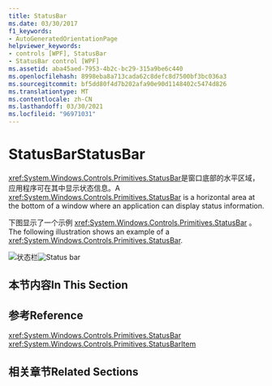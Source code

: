 ```yaml
---
title: StatusBar
ms.date: 03/30/2017
f1_keywords:
- AutoGeneratedOrientationPage
helpviewer_keywords:
- controls [WPF], StatusBar
- StatusBar control [WPF]
ms.assetid: aba45aed-7953-4b2c-bc29-315a9be6c440
ms.openlocfilehash: 8998eba8a713cada62c8defc8d7500bf3bc036a3
ms.sourcegitcommit: bf5dd80f4d7b202afa90e90d1148402c5474d826
ms.translationtype: MT
ms.contentlocale: zh-CN
ms.lasthandoff: 03/30/2021
ms.locfileid: "96971031"
---
```

# <a name="statusbar"></a><span data-ttu-id="bc560-102">StatusBar</span><span class="sxs-lookup"><span data-stu-id="bc560-102">StatusBar</span></span>
<span data-ttu-id="bc560-103"><xref:System.Windows.Controls.Primitives.StatusBar>是窗口底部的水平区域，应用程序可在其中显示状态信息。</span><span class="sxs-lookup"><span data-stu-id="bc560-103">A <xref:System.Windows.Controls.Primitives.StatusBar> is a horizontal area at the bottom of a window where an application can display status information.</span></span>  
  
 <span data-ttu-id="bc560-104">下图显示了一个示例 <xref:System.Windows.Controls.Primitives.StatusBar> 。</span><span class="sxs-lookup"><span data-stu-id="bc560-104">The following illustration shows an example of a <xref:System.Windows.Controls.Primitives.StatusBar>.</span></span>  
  
 <span data-ttu-id="bc560-105">![状态栏](./media/ss-ctl-statusbar.GIF "SS_CTL_statusbar")</span><span class="sxs-lookup"><span data-stu-id="bc560-105">![Status bar](./media/ss-ctl-statusbar.GIF "SS_CTL_statusbar")</span></span>  
  
## <a name="in-this-section"></a><span data-ttu-id="bc560-106">本节内容</span><span class="sxs-lookup"><span data-stu-id="bc560-106">In This Section</span></span>  
  
## <a name="reference"></a><span data-ttu-id="bc560-107">参考</span><span class="sxs-lookup"><span data-stu-id="bc560-107">Reference</span></span>  
 <xref:System.Windows.Controls.Primitives.StatusBar>  
  <xref:System.Windows.Controls.Primitives.StatusBarItem>  
  
## <a name="related-sections"></a><span data-ttu-id="bc560-108">相关章节</span><span class="sxs-lookup"><span data-stu-id="bc560-108">Related Sections</span></span>
